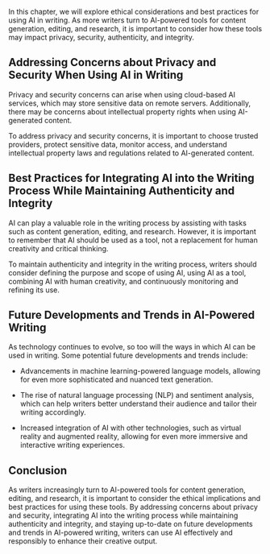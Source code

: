 
In this chapter, we will explore ethical considerations and best practices for using AI in writing. As more writers turn to AI-powered tools for content generation, editing, and research, it is important to consider how these tools may impact privacy, security, authenticity, and integrity.

Addressing Concerns about Privacy and Security When Using AI in Writing
-----------------------------------------------------------------------

Privacy and security concerns can arise when using cloud-based AI services, which may store sensitive data on remote servers. Additionally, there may be concerns about intellectual property rights when using AI-generated content.

To address privacy and security concerns, it is important to choose trusted providers, protect sensitive data, monitor access, and understand intellectual property laws and regulations related to AI-generated content.

Best Practices for Integrating AI into the Writing Process While Maintaining Authenticity and Integrity
-------------------------------------------------------------------------------------------------------

AI can play a valuable role in the writing process by assisting with tasks such as content generation, editing, and research. However, it is important to remember that AI should be used as a tool, not a replacement for human creativity and critical thinking.

To maintain authenticity and integrity in the writing process, writers should consider defining the purpose and scope of using AI, using AI as a tool, combining AI with human creativity, and continuously monitoring and refining its use.

Future Developments and Trends in AI-Powered Writing
----------------------------------------------------

As technology continues to evolve, so too will the ways in which AI can be used in writing. Some potential future developments and trends include:

* Advancements in machine learning-powered language models, allowing for even more sophisticated and nuanced text generation.

* The rise of natural language processing (NLP) and sentiment analysis, which can help writers better understand their audience and tailor their writing accordingly.

* Increased integration of AI with other technologies, such as virtual reality and augmented reality, allowing for even more immersive and interactive writing experiences.

Conclusion
----------

As writers increasingly turn to AI-powered tools for content generation, editing, and research, it is important to consider the ethical implications and best practices for using these tools. By addressing concerns about privacy and security, integrating AI into the writing process while maintaining authenticity and integrity, and staying up-to-date on future developments and trends in AI-powered writing, writers can use AI effectively and responsibly to enhance their creative output.
